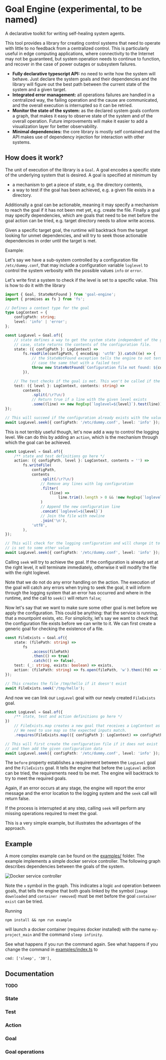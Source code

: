 # Goal Engine (experimental, to be named)

A declarative toolkit for writing self-healing system agents.

This tool provides a library for creating control systems that need to operate with little to no feedback from a centralized control.
This is particularly useful in edge computing applications, where connectivity to the Internet may not be guaranteed, but system
operation needs to continue to function, and recover in the case of power outages or subsystem failures.

- **Fully declarative typescript API:** no need to write how the system will behave. Just declare the system goals and their dependencies and
  the library will figure out the best path between the current state of the system and a given target.
- **Integrated error management:** all operations failures are handled in a centralized way, the failing operation and the cause are communicated,
  and the overall execution is interrupted so it can be retried.
- **Monitor the state of the system:** as the declared system goals conform a graph, that makes it easy to observe state of the system and of the
  overall operation. Future improvements will make it easier to add a visualization layer for better observability.
- **Minimal dependencies:** the core library is mostly self contained and the API makes use of dependency injection for interaction with other systems.

## How does it work?

The unit of execution of the library is a `Goal`. A goal encodes a specific state of the underlying system that is desired. A goal is specified at minimum by

- a mechanism to get a piece of state, e.g. the directory contents,
- a way to test if the goal has been achieved, e.g. a given file exists in a directory.

Additionally a goal can be actionable, meaning it may specify a mechanism to reach the goal if it has not been met yet, e.g. create the file. Finally a goal may specify
dependencies, which are goals that need to be met before the goal action can be tried, e.g. target directory needs to allow write access.

Given a specific target goal, the runtime will backtrack from the target looking for unmet dependencies, and will try to seek those actionable dependencies
in order until the target is met.

Example:

Let's say we have a sub-system controlled by a configuration file `/etc/dummy.conf`, that may include a configuration variable
`loglevel` to control the system verbosity with the possible values `info` or `error`.

Let's write first a system to check if the level is set to a specific value. This is how to do it with the library

```typescript
import { Goal, StateNotFound } from 'goal-engine';
import { promises as fs } from 'fs';

// Defines a context type for the goal
type LogContext = {
	configPath: string;
	level: 'info' | 'error';
};

const LogLevel = Goal.of({
	// state defines a way to get the system state independent of the goal, in this
	// case, state returns the contents of the configuration file.
	state: ({ configPath }: LogContext) =>
		fs.readFile(configPath, { encoding: 'utf8' }).catch((e) => {
			// the StateNotFound exception tells the engine to not terminate, but consider this
			// case the same that with a failed test
			throw new StateNotFound(`Configuration file not found: ${configPath}`, e);
		}),

	// The test checks if the goal is met. This won't be called if the file does not exist
	test: ({ level }: LogContext, contents: string) =>
		contents
			.split(/\r?\n/)
			// Return true if a line with the given level exists
			.some((line) => new RegExp(`loglevel=${level}`).test(line)),
});

// This will succeed if the configuration already exists with the value `info`
await LogLevel.seek({ configPath: '/etc/dummy.conf', level: 'info' });
```

This is not terribly useful though, let's now add a way to control the logging level. We can do this by adding an `action`, which is the mechanism through which the goal can be achieved.

```typescript
const LogLevel = Goal.of({
	/** state and test definitions go here */
	action: ({ configPath, level }: LogContext, contents = '') =>
		fs.writeFile(
			configPath,
			contents
				.split(/\r?\n/)
				// Remove any lines with log configuration
				.filter(
					(line) =>
						line.trim().length > 0 && !new RegExp(`loglevel=.+`).test(line),
				)
				// Append the new configuration line
				.concat(`loglevel=${level}`)
				// Join the file with newline
				.join('\n'),
			'utf8',
		),
});

// This will check for the logging configuration and will change it to `info` if
// is set to some other value
await LogLevel.seek({ configPath: '/etc/dummy.conf', level: 'info' });
```

Calling `seek` will try to achieve the goal. If the configuration is already set at the right level, it will terminate
immediately, otherwise it will modify the file with the right loglevel.

Note that we do not do any error handling on the action. The execution of the goal will catch any errors
when trying to seek the goal, it will inform through the logging system that an error has occurred and where in the
runtime, and the call to `seek()` will return `false`;

Now let's say that we want to make sure some other goal is met before we apply the configuration. This could be anything: that
the service is running, that a mountpoint exists, etc. For simplicity, let's say we want to check that the configuration file exists before we can write to it.
We can first create a generic goal for checking the existence of a file.

```typescript
const FileExists = Goal.of({
	state: (filePath: string) =>
		fs
			.access(filePath)
			.then(() => true)
			.catch(() => false),
	test: (_: string, exists: boolean) => exists,
	action: (filePath: string) => fs.open(filePath, 'w').then((fd) => fd.close()),
});

// This creates the file /tmp/hello if it doesn't exist
await FileExists.seek('/tmp/hello');
```

And now we can link our `LogLevel` goal with our newly created `FileExists` goal.

```typescript
const LogLevel = Goal.of({
	/** state, test and action definitions go here */
})
	// FileExists.map creates a new goal that receives a LogContext as input.
	// We need to use map so the expected inputs match.
	.requires(FileExists.map(({ configPath }: LogContext) => configPath));

// This will first create the configuration file if it does not exist
// and then add the given configuration data
await LogLevel.seek({ configPath: '/etc/dummy.conf', level: 'info' });
```

The `before` property establishes a requirement between the `LogLevel` goal and the `FileExists` goal. It tells the engine that
before the `LogLevel` action can be tried, the requirements need to be met. The engine will backtrack to try to meet the required
goals.

Again, if an error occurs at any stage, the engine will report the error message and the error location to the logging system and the `seek` call
will return false.

If the process is interrupted at any step, calling `seek` will perform any missing operations required to meet the goal.

This is a very simple example, but illustrates the advantages of the approach.

## Example

A more complex example can be found on the [examples/](./examples/) folder. The example implements a simple docker service controller.
The following graph describes dependencies between the goals of the system.

![Docker service controller](./docs/assets/compose.png)

Note the `∧` symbol in the graph. This indicates a logic `and`
operation between goals, that tells the engine that both goals linked by the symbol (`image downloaded` and `container removed`) must be met
before the goal `container exist` can be tried.

Running

```
npm install && npm run example
```

will launch a docker container (requires docker installed) with the name `my-project_main` and the command `sleep infinity`.

See what happens if you run the command again. See what happens if you change the command in [examples/index.ts](./examples/index.ts) to

```
cmd: ['sleep', '30'],
```

## Documentation

**TODO**

### State

### Test

### Action

### Goal

### Goal operations
